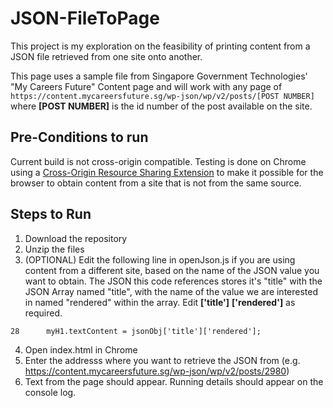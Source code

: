 # JSON-FileToPage
This project is my exploration on the feasibility of printing content from a JSON file retrieved from one site onto another. 

This page uses a sample file from Singapore Government Technologies' "My Careers Future" Content page and will work with any page of `https://content.mycareersfuture.sg/wp-json/wp/v2/posts/[POST NUMBER]` where **[POST NUMBER]** is the id number of the post available on the site. 

## Pre-Conditions to run
Current build is not cross-origin compatible. Testing is done on Chrome using a [Cross-Origin Resource Sharing Extension](https://chrome.google.com/webstore/detail/allow-cors-access-control/lhobafahddgcelffkeicbaginigeejlf?hl=en-US) to make it possible for the browser to obtain content from a site that is not from the same source. 

## Steps to Run 
1. Download the repository 
2. Unzip the files 
3. (OPTIONAL) Edit the following line in openJson.js if you are using content from a different site, based on the name of the JSON value you want to obtain. The JSON this code references stores it's "title" with the JSON Array named "title", with the name of the value we are interested in named "rendered" within the array. Edit **['title']** **['rendered']** as required.   

```
28      myH1.textContent = jsonObj['title']['rendered'];
```

4. Open index.html in Chrome 
5. Enter the addresss where you want to retrieve the JSON from (e.g. https://content.mycareersfuture.sg/wp-json/wp/v2/posts/2980) 
6. Text from the page should appear. Running details should appear on the console log. 
